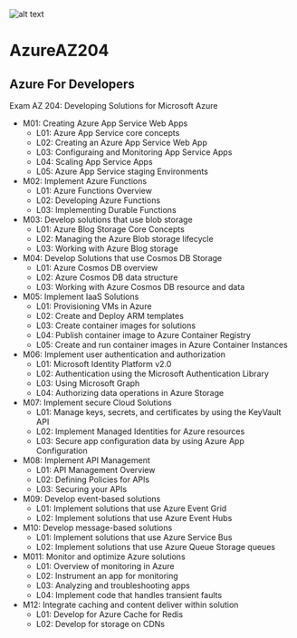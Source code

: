  ![alt text](https://user-images.githubusercontent.com/11184353/55832309-f4c15180-5b1d-11e9-93ce-136e2711bf8f.png)


# AzureAZ204
## Azure For Developers

Exam AZ 204: Developing Solutions for Microsoft Azure

* M01: Creating Azure App Service Web Apps
    * L01: Azure App Service core concepts
    * L02: Creating an Azure App Service Web App
    * L03: Configuraing and Monitoring App Service Apps
    * L04: Scaling App Service Apps
    * L05: Azure App Service staging Environments
* M02: Implement Azure Functions 
    * L01: Azure Functions Overview
    * L02: Developing Azure Functions
    * L03: Implementing Durable Functions
* M03: Develop solutions that use blob storage 
    * L01: Azure Blog Storage Core Concepts
    * L02: Managing the Azure Blob storage lifecycle
    * L03: Working with Azure Blog storage
* M04: Develop Solutions that use Cosmos DB Storage
    * L01: Azure Cosmos DB overview
    * L02: Azure Cosmos DB data structure
    * L03: Working with Azure Cosmos DB resource and data
* M05: Implement IaaS Solutions
    * L01: Provisioning VMs in Azure
    * L02: Create and Deploy ARM templates
    * L03: Create container images for solutions
    * L04: Publish container image to Azure Container Registry
    * L05: Create and run container images in Azure Container Instances
* M06: Implement user authentication and authorization
    * L01: Microsoft Identity Platform v2.0
    * L02: Authentication using the Microsoft Authentication Library
    * L03: Using Microsoft Graph
    * L04: Authorizing data operations in Azure Storage
* M07: Implement secure Cloud Solutions
    * L01: Manage keys, secrets, and certificates by using the KeyVault API
    * L02: Implement Managed Identities for Azure resources
    * L03: Secure app configuration data by using Azure App Configuration
* M08: Implement API Management
    * L01: API Management Overview
    * L02: Defining Policies for APIs
    * L03: Securing your APIs
* M09: Develop event-based solutions
    * L01: Implement solutions that use Azure Event Grid
    * L02: Implement solutions that use Azure Event Hubs
* M10: Develop message-based solutions
    * L01: Implement solutions that use Azure Service Bus
    * L02: Implement solutions that use Azure Queue Storage queues
* M011: Monitor and optimize Azure solutions
    * L01: Overview of monitoring in Azure
    * L02: Instrument an app for monitoring
    * L03: Analyzing and troubleshooting apps
    * L04: Implement code that handles transient faults
* M12: Integrate caching and content deliver within solution
    * L01: Develop for Azure Cache for Redis
    * L02: Develop for storage on CDNs